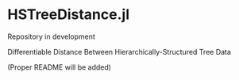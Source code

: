 # HSTreeDistance.jl
Repository in development

Differentiable Distance Between Hierarchically-Structured Tree Data

(Proper README will be added)